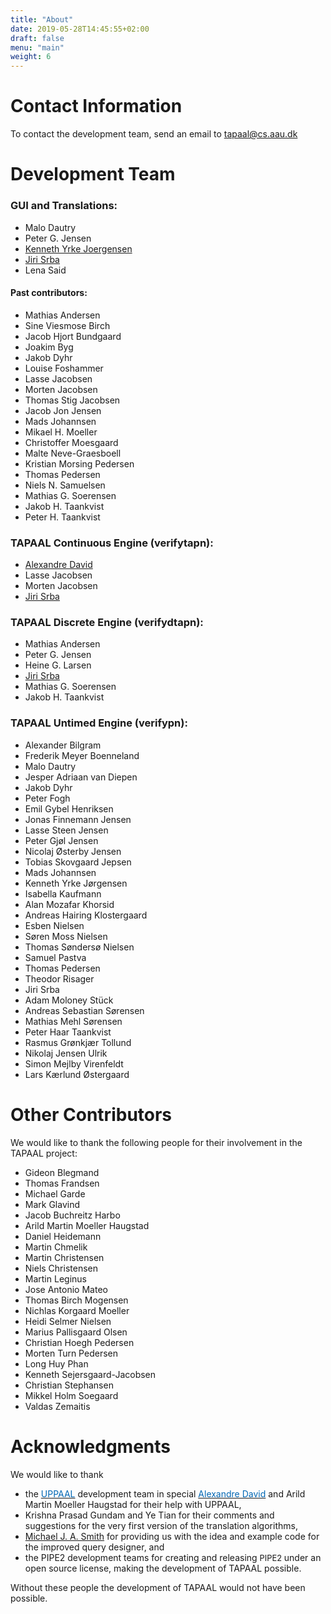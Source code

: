 ```yaml
---
title: "About"
date: 2019-05-28T14:45:55+02:00
draft: false
menu: "main"
weight: 6
---
```


# Contact Information


To contact the development team, send an email to [tapaal@cs.aau.dk](mailto:tapaal@cs.aau.dk)


# Development Team

### **GUI and Translations**:

*   Malo Dautry
*   Peter G. Jensen
*   [Kenneth Yrke Joergensen](http://yrke.dk)
*   [Jiri Srba](http://www.cs.aau.dk/~srba)
*   Lena Said



#### **Past contributors:**

*   Mathias Andersen
*   Sine Viesmose Birch
*   Jacob Hjort Bundgaard
*   Joakim Byg
*   Jakob Dyhr
*   Louise Foshammer
*   Lasse Jacobsen
*   Morten Jacobsen
*   Thomas Stig Jacobsen
*   Jacob Jon Jensen
*   Mads Johannsen
*   Mikael H. Moeller
*   Christoffer Moesgaard
*   Malte Neve-Graesboell
*   Kristian Morsing Pedersen
*   Thomas Pedersen
*   Niels N. Samuelsen
*   Mathias G. Soerensen
*   Jakob H. Taankvist
*   Peter H. Taankvist


### TAPAAL Continuous Engine (verifytapn):

*   [Alexandre David](http://www.cs.aau.dk/~adavid)
*   Lasse Jacobsen
*   Morten Jacobsen
*   [Jiri Srba](http://www.cs.aau.dk/~srba)

### TAPAAL Discrete Engine (verifydtapn):

*   Mathias Andersen
*   Peter G. Jensen
*   Heine G. Larsen
*   [Jiri Srba](http://www.cs.aau.dk/~srba)
*   Mathias G. Soerensen
*   Jakob H. Taankvist

### TAPAAL Untimed Engine (verifypn):

*   Alexander Bilgram 
*   Frederik Meyer Boenneland 
*   Malo Dautry
*   Jesper Adriaan van Diepen 
*   Jakob Dyhr 
*   Peter Fogh 
*   Emil Gybel Henriksen
*   Jonas Finnemann Jensen 
*   Lasse Steen Jensen 
*   Peter Gjøl Jensen 
*   Nicolaj Østerby Jensen
*   Tobias Skovgaard Jepsen 
*   Mads Johannsen 
*   Kenneth Yrke Jørgensen 
*   Isabella Kaufmann 
*   Alan Mozafar Khorsid
*   Andreas Hairing Klostergaard 
*   Esben Nielsen
*   Søren Moss Nielsen 
*   Thomas Søndersø Nielsen 
*   Samuel Pastva 
*   Thomas Pedersen 
*   Theodor Risager
*   Jiri Srba 
*   Adam Moloney Stück
*   Andreas Sebastian Sørensen
*   Mathias Mehl Sørensen
*   Peter Haar Taankvist 
*   Rasmus Grønkjær Tollund 
*   Nikolaj Jensen Ulrik 
*   Simon Mejlby Virenfeldt 
*   Lars Kærlund Østergaard 


# Other Contributors

We would like to thank the following people for their involvement in the TAPAAL project:

*   Gideon Blegmand
*   Thomas Frandsen
*   Michael Garde
*   Mark Glavind
*   Jacob Buchreitz Harbo
*   Arild Martin Moeller Haugstad
*   Daniel Heidemann
*   Martin Chmelik
*   Martin Christensen
*   Niels Christensen
*   Martin Leginus
*   Jose Antonio Mateo
*   Thomas Birch Mogensen
*   Nichlas Korgaard Moeller
*   Heidi Selmer Nielsen
*   Marius Pallisgaard Olsen
*   Christian Hoegh Pedersen
*   Morten Turn Pedersen
*   Long Huy Phan
*   Kenneth Sejersgaard-Jacobsen
*   Christian Stephansen
*   Mikkel Holm Soegaard
*   Valdas Zemaitis

# Acknowledgments

We would like to thank

*   the [<span style="color: rgb(0, 102, 179); text-decoration: none; background: inherit; ">UPPAAL</span>](http://www.uppaal.org/) development team in special [<span style="color: rgb(0, 102, 179); text-decoration: none; background: inherit; ">Alexandre David</span>](http://www.cs.aau.dk/~adavid) and Arild Martin Moeller Haugstad for their help with UPPAAL, 
*   Krishna Prasad Gundam and Ye Tian for their comments and suggestions for the very first version of the translation algorithms, 
*   <span style="color: rgb(0, 102, 179); text-decoration: none; background: inherit; ">[Michael J. A. Smith](http://www.imm.dtu.dk/~mjas/ "Opens external link in new window")</span> for providing us with the idea and example code for the improved query designer, and 
*   the PIPE2 development teams for creating and releasing <span style="font-size: 12.92px; ">PIPE2 </span>under an open source license, making the development of TAPAAL possible.

Without these people the development of TAPAAL would not have been possible.
